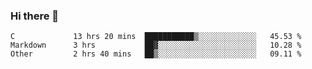 ### Hi there 👋

<!--
**WShiBin/WShiBin** is a ✨ _special_ ✨ repository because its `README.md` (this file) appears on your GitHub profile.

Here are some ideas to get you started:

- 🔭 I’m currently working on ...
- 🌱 I’m currently learning ...
- 👯 I’m looking to collaborate on ...
- 🤔 I’m looking for help with ...
- 💬 Ask me about ...
- 📫 How to reach me: ...
- 😄 Pronouns: ...
- ⚡ Fun fact: ...
-->

<!--START_SECTION:waka-->

```text
C             13 hrs 20 mins  ███████████▒░░░░░░░░░░░░░   45.53 %
Markdown      3 hrs           ██▓░░░░░░░░░░░░░░░░░░░░░░   10.28 %
Other         2 hrs 40 mins   ██▒░░░░░░░░░░░░░░░░░░░░░░   09.11 %
```

<!--END_SECTION:waka-->
